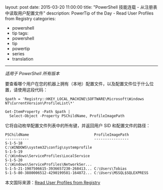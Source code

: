 ﻿layout: post
date: 2015-03-20 11:00:00
title: "PowerShell 技能连载 - 从注册表中读取用户配置文件"
description: PowerTip of the Day - Read User Profiles from Registry
categories:
- powershell
- tip
tags:
- powershell
- tip
- powertip
- series
- translation
---
_适用于 PowerShell 所有版本_

要查看哪个用户在您的机器上拥有（本地）配置文件，以及配置文件位于什么位置，请使用这段代码：

    $path = 'Registry::HKEY_LOCAL_MACHINE\SOFTWARE\Microsoft\Windows NT\CurrentVersion\ProfileList\*'
    
    Get-ItemProperty -Path $path |
      Select-Object -Property PSChildName, ProfileImagePath

它将自动枚举配置文件列表中的所有键，并返回用户 SID 和配置文件的路径：

    PSChildName                              ProfileImagePath                        
    -----------                              ----------------                        
    S-1-5-18                                 C:\WINDOWS\system32\config\systemprofile
    S-1-5-19                                 C:\Windows\ServiceProfiles\LocalService 
    S-1-5-20                                 C:\Windows\ServiceProfiles\NetworkSer...
    S-1-5-21-1907506615-3936657230-268413... C:\Users\Tobias                         
    S-1-5-80-3880006512-4290199581-164872... C:\Users\MSSQL$SQLEXPRESS

<!--more-->
本文国际来源：[Read User Profiles from Registry](http://powershell.com/cs/blogs/tips/archive/2015/03/20/read-user-profiles-from-registry.aspx)

